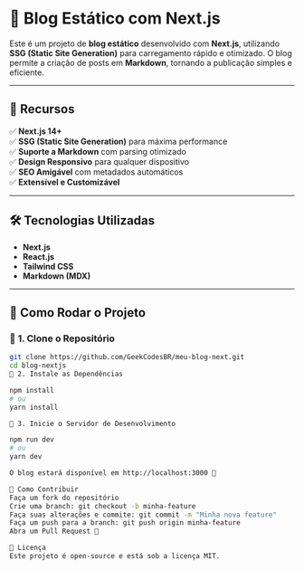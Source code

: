 # 🚀 Blog Estático com Next.js

Este é um projeto de **blog estático** desenvolvido com **Next.js**, utilizando **SSG (Static Site Generation)** para carregamento rápido e otimizado. O blog permite a criação de posts em **Markdown**, tornando a publicação simples e eficiente.

---

## 📌 **Recursos**
✅ **Next.js 14+**  
✅ **SSG (Static Site Generation)** para máxima performance  
✅ **Suporte a Markdown** com parsing otimizado  
✅ **Design Responsivo** para qualquer dispositivo  
✅ **SEO Amigável** com metadados automáticos  
✅ **Extensível e Customizável**  

---

## 🛠 **Tecnologias Utilizadas**
- **Next.js**  
- **React.js**  
- **Tailwind CSS**  
- **Markdown (MDX)**  

---

## 🚀 **Como Rodar o Projeto**
### 📌 **1. Clone o Repositório**

```bash
git clone https://github.com/GeekCodesBR/meu-blog-next.git
cd blog-nextjs
📌 2. Instale as Dependências

npm install
# ou
yarn install

📌 3. Inicie o Servidor de Desenvolvimento

npm run dev
# ou
yarn dev

O blog estará disponível em http://localhost:3000 🚀

📌 Como Contribuir
Faça um fork do repositório
Crie uma branch: git checkout -b minha-feature
Faça suas alterações e commite: git commit -m "Minha nova feature"
Faça um push para a branch: git push origin minha-feature
Abra um Pull Request 🚀

📜 Licença
Este projeto é open-source e está sob a licença MIT.
